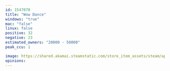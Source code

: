 ```yaml
---
id: 1547070
title: "Wow Dance"
windows: "true"
mac: "false"
linux: false
positive: 32
negative: 23
estimated_owners: "20000 - 50000"
peak_ccu: 1

image: https://shared.akamai.steamstatic.com/store_item_assets/steam/apps/1547070/header.jpg?t=1725957290
opinions:
---
```


